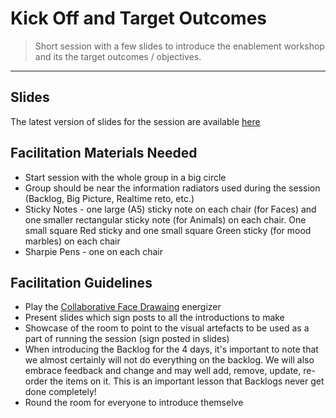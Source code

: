 # Kick Off and Target Outcomes

> Short session with a few slides to introduce the enablement workshop and its the target outcomes / objectives.

_____


## Slides

The latest version of slides for the session are available [here](https://drive.google.com/open?id=1_UP4w9pzsENHhKRyoqJXlrJiIxF6NTN7kZ6vhx0I1t0)


## Facilitation Materials Needed

* Start session with the whole group in a big circle
* Group should be near the information radiators used during the session (Backlog, Big Picture, Realtime reto, etc.)
* Sticky Notes - one large (A5) sticky note on each chair (for Faces) and one smaller rectangular sticky note (for Animals) on each chair. One small square Red sticky and one small square Green sticky (for mood marbles) on each chair
* Sharpie Pens - one on each chair



## Facilitation Guidelines

* Play the [Collaborative Face Drawaing](http://www.funretrospectives.com/collaborative-face-drawing/) energizer
* Present slides which sign posts to all the introductions to make
* Showcase of the room to point to the visual artefacts to be used as a part of running the session (sign posted in slides)
* When introducing the Backlog for the 4 days, it's important to note that we almost certainly will not do everything on the backlog. We will also embrace feedback and change and may well add, remove, update, re-order the items on it. This is an important lesson that Backlogs never get done completely!
* Round the room for everyone to introduce themselve
